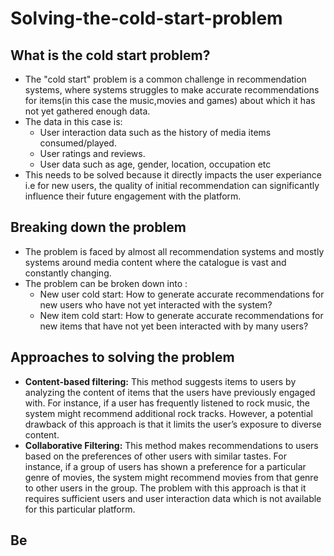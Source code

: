 # Solving-the-cold-start-problem
## What is the cold start problem? 
- The "cold start" problem is a common challenge in recommendation systems, where systems struggles to make accurate recommendations for items(in this case the music,movies and games) about which it has not yet gathered enough data.
- The data in this case is:
  - User interaction data such as the history of media items consumed/played.
  - User ratings and reviews.
  - User data such as age, gender, location, occupation etc
- This needs to be solved because it directly impacts the user experiance i.e for new users, the quality of initial recommendation can significantly influence their future engagement with the platform.

## Breaking down the problem
- The problem is faced by almost all recommendation systems and mostly systems around media content where the catalogue is vast and constantly changing.
- The problem can be broken down into :
  - New user cold start: How to generate accurate recommendations for new users who have not yet interacted with the system?
  - New item cold start: How to generate accurate recommendations for new items that have not yet been interacted with by many users?

## Approaches to solving the problem
- **Content-based filtering:** This method suggests items to users by analyzing the content of items that the users have previously engaged with. For instance, if a user has frequently listened to rock music, the system might recommend additional rock tracks. However, a potential drawback of this approach is that it limits the user’s exposure to diverse content.
- **Collaborative Filtering:** This method makes recommendations to users based on the preferences of other users with similar tastes. For instance, if a group of users has shown a preference for a particular genre of movies, the system might recommend movies from that genre to other users in the group. The problem with this approach is that it requires sufficient users and user interaction data which is not available for this particular platform.

## Be



